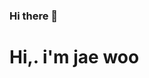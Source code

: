 ### Hi there 👋

<!--
**kimjaewoo2233/kimjaewoo2233** is a ✨ _special_ ✨ repository because its `README.md` (this file) appears on your GitHub profile.

Here are some ideas to get you started:

- 🔭 I’m currently working on ...
- 🌱 I’m currently learning ...
- 👯 I’m looking to collaborate on ...
- 🤔 I’m looking for help with ...
- 💬 Ask me about ...
- 📫 How to reach me: ...
- 😄 Pronouns: ...
- ⚡ Fun fact: ...
-->
<h1>Hi,. i'm jae woo</h1>
<a href="[![Hits](https://hits.seeyoufarm.com/api/count/incr/badge.svg?url=https%3A%2F%2Fgithub.com%2Fgjbae1212%2Fhit-counter&count_bg=%23E5E5E5&title_bg=%233C8455&icon=spring.svg&icon_color=%231C5839&title=Springboot&edge_flat=false)](https://hits.seeyoufarm.com)"></a>
